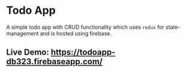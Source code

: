 # Todo App

A simple todo app with CRUD functionality which uses `redux` for state-management and is hosted using firebase.

## Live Demo: https://todoapp-db323.firebaseapp.com/
